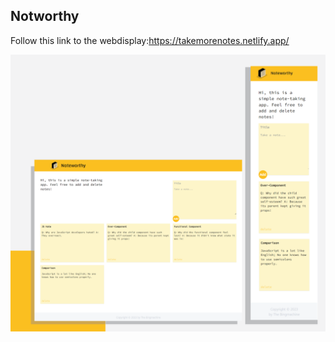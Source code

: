 ##  Notworthy

Follow this link to the webdisplay:https://takemorenotes.netlify.app/

![Mockup_Noteworty](public/2023_01_mockups-01.png)

